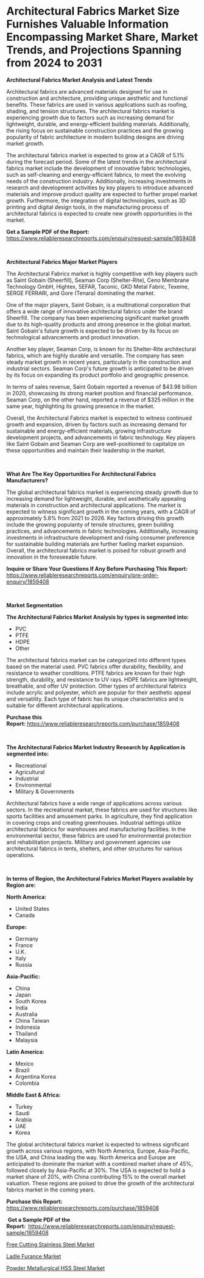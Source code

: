 <p><h1>Architectural Fabrics Market Size Furnishes Valuable Information Encompassing Market Share, Market Trends, and Projections Spanning from 2024 to 2031</h1></p><p><strong>Architectural Fabrics Market Analysis and Latest Trends</strong></p>
<p><p>Architectural fabrics are advanced materials designed for use in construction and architecture, providing unique aesthetic and functional benefits. These fabrics are used in various applications such as roofing, shading, and tension structures. The architectural fabrics market is experiencing growth due to factors such as increasing demand for lightweight, durable, and energy-efficient building materials. Additionally, the rising focus on sustainable construction practices and the growing popularity of fabric architecture in modern building designs are driving market growth.</p><p>The architectural fabrics market is expected to grow at a CAGR of 5.1% during the forecast period. Some of the latest trends in the architectural fabrics market include the development of innovative fabric technologies, such as self-cleaning and energy-efficient fabrics, to meet the evolving needs of the construction industry. Additionally, increasing investments in research and development activities by key players to introduce advanced materials and improve product quality are expected to further propel market growth. Furthermore, the integration of digital technologies, such as 3D printing and digital design tools, in the manufacturing process of architectural fabrics is expected to create new growth opportunities in the market.</p></p>
<p><strong>Get a Sample PDF of the Report:&nbsp;</strong> <a href="https://www.reliableresearchreports.com/enquiry/request-sample/1859408">https://www.reliableresearchreports.com/enquiry/request-sample/1859408</a></p>
<p>&nbsp;</p>
<p><strong>Architectural Fabrics Major Market Players</strong></p>
<p><p>The Architectural Fabrics market is highly competitive with key players such as Saint Gobain (Sheerfill), Seaman Corp (Shelter-Rite), Ceno Membrane Technology GmbH, Hightex, SEFAR, Taconic, GKD Metal Fabric, Texeme, SERGE FERRARI, and Gore (Tenara) dominating the market.</p><p>One of the major players, Saint Gobain, is a multinational corporation that offers a wide range of innovative architectural fabrics under the brand Sheerfill. The company has been experiencing significant market growth due to its high-quality products and strong presence in the global market. Saint Gobain's future growth is expected to be driven by its focus on technological advancements and product innovation.</p><p>Another key player, Seaman Corp, is known for its Shelter-Rite architectural fabrics, which are highly durable and versatile. The company has seen steady market growth in recent years, particularly in the construction and industrial sectors. Seaman Corp's future growth is anticipated to be driven by its focus on expanding its product portfolio and geographic presence.</p><p>In terms of sales revenue, Saint Gobain reported a revenue of $43.98 billion in 2020, showcasing its strong market position and financial performance. Seaman Corp, on the other hand, reported a revenue of $325 million in the same year, highlighting its growing presence in the market.</p><p>Overall, the Architectural Fabrics market is expected to witness continued growth and expansion, driven by factors such as increasing demand for sustainable and energy-efficient materials, growing infrastructure development projects, and advancements in fabric technology. Key players like Saint Gobain and Seaman Corp are well-positioned to capitalize on these opportunities and maintain their leadership in the market.</p></p>
<p>&nbsp;</p>
<p><strong>What Are The Key Opportunities For Architectural Fabrics Manufacturers?</strong></p>
<p><p>The global architectural fabrics market is experiencing steady growth due to increasing demand for lightweight, durable, and aesthetically appealing materials in construction and architectural applications. The market is expected to witness significant growth in the coming years, with a CAGR of approximately 5.8% from 2021 to 2026. Key factors driving this growth include the growing popularity of tensile structures, green building practices, and advancements in fabric technologies. Additionally, increasing investments in infrastructure development and rising consumer preference for sustainable building materials are further fueling market expansion. Overall, the architectural fabrics market is poised for robust growth and innovation in the foreseeable future.</p></p>
<p><strong>Inquire or Share Your Questions If Any Before Purchasing This Report:</strong> <a href="https://www.reliableresearchreports.com/enquiry/pre-order-enquiry/1859408">https://www.reliableresearchreports.com/enquiry/pre-order-enquiry/1859408</a></p>
<p>&nbsp;</p>
<p><strong>Market Segmentation</strong></p>
<p><strong>The Architectural Fabrics Market Analysis by types is segmented into:</strong></p>
<p><ul><li>PVC</li><li>PTFE</li><li>HDPE</li><li>Other</li></ul></p>
<p><p>The architectural fabrics market can be categorized into different types based on the material used. PVC fabrics offer durability, flexibility, and resistance to weather conditions. PTFE fabrics are known for their high strength, durability, and resistance to UV rays. HDPE fabrics are lightweight, breathable, and offer UV protection. Other types of architectural fabrics include acrylic and polyester, which are popular for their aesthetic appeal and versatility. Each type of fabric has its unique characteristics and is suitable for different architectural applications.</p></p>
<p><strong>Purchase this Report:&nbsp;</strong><a href="https://www.reliableresearchreports.com/purchase/1859408">https://www.reliableresearchreports.com/purchase/1859408</a></p>
<p>&nbsp;</p>
<p><strong>The Architectural Fabrics Market Industry Research by Application is segmented into:</strong></p>
<p><ul><li>Recreational</li><li>Agricultural</li><li>Industrial</li><li>Environmental</li><li>Military & Governments</li></ul></p>
<p><p>Architectural fabrics have a wide range of applications across various sectors. In the recreational market, these fabrics are used for structures like sports facilities and amusement parks. In agriculture, they find application in covering crops and creating greenhouses. Industrial settings utilize architectural fabrics for warehouses and manufacturing facilities. In the environmental sector, these fabrics are used for environmental protection and rehabilitation projects. Military and government agencies use architectural fabrics in tents, shelters, and other structures for various operations.</p></p>
<p>&nbsp;</p>
<p><strong>In terms of Region, the Architectural Fabrics Market Players available by Region are:</strong></p>
<p>
    <p> <strong> North America: </strong>
        <ul>
            <li>United States</li>
            <li>Canada</li>
        </ul>
        </p> 
    <p> <strong> Europe: </strong>
        <ul>
            <li>Germany</li>
            <li>France</li>
            <li>U.K.</li>
            <li>Italy</li>
            <li>Russia</li>
        </ul>
        </p> 
    <p> <strong> Asia-Pacific: </strong>
        <ul>
            <li>China</li>
            <li>Japan</li>
            <li>South Korea</li>
            <li>India</li>
            <li>Australia</li>
            <li>China Taiwan</li>
            <li>Indonesia</li>
            <li>Thailand</li>
            <li>Malaysia</li>
        </ul>
        </p> 
    <p> <strong> Latin America: </strong>
        <ul>
            <li>Mexico</li>
            <li>Brazil</li>
            <li>Argentina Korea</li>
            <li>Colombia</li>
        </ul>
        </p> 
    <p> <strong> Middle East & Africa: </strong>
        <ul>
            <li>Turkey</li>
            <li>Saudi</li>
            <li>Arabia</li>
            <li>UAE</li>
            <li>Korea</li>
        </ul>
    </p>
    </p>
<p><p>The global architectural fabrics market is expected to witness significant growth across various regions, with North America, Europe, Asia-Pacific, the USA, and China leading the way. North America and Europe are anticipated to dominate the market with a combined market share of 45%, followed closely by Asia-Pacific at 30%. The USA is expected to hold a market share of 20%, with China contributing 15% to the overall market valuation. These regions are poised to drive the growth of the architectural fabrics market in the coming years.</p></p>
<p><strong>Purchase this Report: </strong><a href="https://www.reliableresearchreports.com/purchase/1859408">https://www.reliableresearchreports.com/purchase/1859408</a></p>
<p>&nbsp;<strong>Get a Sample PDF of the Report:&nbsp;&nbsp;</strong><a href="https://www.reliableresearchreports.com/enquiry/request-sample/1859408">https://www.reliableresearchreports.com/enquiry/request-sample/1859408</a></p>
<p><strong></strong></p>
<p><p><a href="https://view.publitas.com/reportprime-1/free-cutting-stainless-steel-market-size-share-trends-analysis-report-by-application-regional-outlook-competitive-strategies-and-segment-forecasts-2023-2030/">Free Cutting Stainless Steel Market</a></p><p><a href="https://view.publitas.com/reportprime-1/ladle-furance-market-challenges-opportunities-and-growth-drivers-and-major-market-players-forecasted-for-period-from-2023-2030/">Ladle Furance Market</a></p><p><a href="https://view.publitas.com/reportprime-1/powder-metallurgical-hss-steel-market-size-furnishes-valuable-information-encompassing-market-share-market-trends-and-projections-spanning-from-2023-to-2030/">Powder Metallurgical HSS Steel Market</a></p></p>